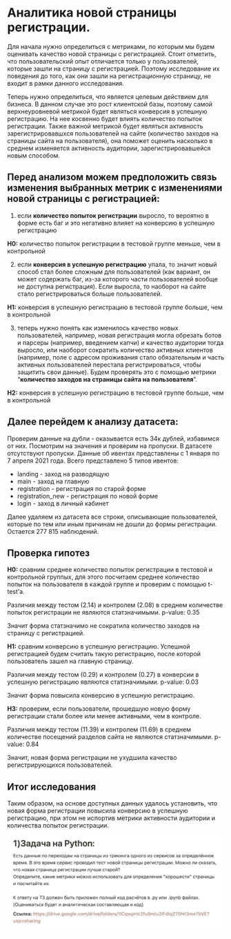 # Аналитика новой страницы регистрации.

Для начала нужно определиться с метриками, по которым мы будем оценивать качество новой страницы с регистрацией. Стоит отметить, что пользовательский опыт отличается только у пользователей, которые зашли на страницу с регистрацией. Поэтому исследование их поведения до того, как они зашли на регистрационную страницу, не входит в рамки данного исследования.

Теперь нужно определиться, что является целевым действием для бизнеса. В данном случае это рост клиентской базы, поэтому самой верхнеуровневой метрикой будет являться конверсия в успешную регистрацию. На нее косвенно будет влиять количество попыток регистрации. Также важной метрикой будет являться активность зарегистрировавшхся пользователей на сайте (количество заходов на страницы сайта на пользователя), она поможет оценить насколько в среднем изменяется активность аудитории, зарегистрировавшейся новым способом.

## Перед анализом можем предположить связь изменения выбранных метрик с изменениями новой страницы с регистрацией:

1. если **количество попыток регистрации** выросло, то вероятно в форме есть баг и это негативно влияет на конверсию в успешную регистрацию

**H0:** количество попыток регистрации в тестовой группе меньше, чем в контрольной

2. если **конверсия в успешную регистрацию** упала, то значит новый способ стал более сложным для пользователей (как вариант, он может содержать баг, из-за которого части пользователей вообще не доступна регистрация). Если выросла, то наоборот на сайте стало регистрироваться больше пользователей.

**H1:** конверсия в успешную регистрацию в тестовой группе больше, чем в контрольной

3. теперь нужно понять как изменилось качество новых пользователей, например, новая регистрация могла обрезать ботов и парсеры (например, введением капчи) и качество аудитории тогда выросло, или наоборот сократить количество активных клиентов (например, поле с адресом проживания стало обязательным и часть активных пользователей перестала регистрироваться, чтобы защитить свои данные). Будем проверять это с помощью метрики “**количество заходов на страницы сайта на пользователя**”.

**H2:** конверсия в успешную регистрацию в тестовой группе больше, чем в контрольной

## Далее перейдем к анализу датасета:

Проверим данные на дубли - оказывается есть 34к дублей, избавимся от них. Посмотрим на значения и проверим на пропуски. В датасете отсутствуют пропуски. Данные об ивентах представлены с 1 января по 7 апреля 2021 года. Всего представлено 5 типов ивентов:

- landing - заход на разводящую
- main - заход на главную
- registration - регистрация по старой форме
- registration_new - регистрация по новой форме
- login - заход в личный кабинет

Далее удаляем из датасета все строки, описывающие пользователей, которые по тем или иным причинам не дошли до формы регистрации. Остается 277 815 наблюдений.

## Проверка гипотез

**H0:** сравним среднее количество попыток регистрации в тестовой и контрольной группых, для этого посчитаем среднее количество попыток на пользователя в каждой группе и проверим с помощью t-test’а. 

Различия между тестом (2.14) и контролем (2.08) в среднем количестве попыток регистрации не являются статзначимыми.
p-value: 0.35

Значит форма статзначимо не сократила количество заходов на страницу с регистрацией.

**H1:** сравним конверсию в успешную регистрацию. Успешной регистрацией будем считать такую регистрацию, после которой пользователь зашел на главную страницу.

Различия между тестом (0.29) и контролем (0.27) в конверсии в успешную регистрацию являются статзначимыми.
p-value: 0.03

Значит форма повысила конверсию в успешную регистрацию.

**H3:** проверим, если пользователи, прошедшую новую форму регистрации стали более или менее активными, чем в контроле.

Различия между тестом (11.39) и контролем (11.69) в среднем количестве посещений разделов сайта не являются статзначимыми.
p-value: 0.84

Значит, новая форма регистрации не ухудшила качество регистрирующихся пользователей.

## Итог исследования

Таким образом, на основе доступных данных удалось установить, что новая форма регистрации повысила конверсию в успешную регистрацию, при этом не испортив метрики активности аудитории и количества попыток регистрации.


![Task](https://github.com/grazh/registration_form_analysis/blob/main/task.png)
